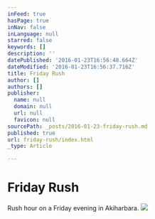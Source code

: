 ```yaml
---
inFeed: true
hasPage: true
inNav: false
inLanguage: null
starred: false
keywords: []
description: ''
datePublished: '2016-01-23T16:56:48.664Z'
dateModified: '2016-01-23T16:56:37.716Z'
title: Friday Rush
author: []
authors: []
publisher:
  name: null
  domain: null
  url: null
  favicon: null
sourcePath: _posts/2016-01-23-friday-rush.md
published: true
url: friday-rush/index.html
_type: Article

---
```

# Friday Rush

Rush hour on a Friday evening in Akiharbara.
![](https://the-grid-user-content.s3-us-west-2.amazonaws.com/79997a35-95a0-487d-8241-f827c0de5e2b.jpg)